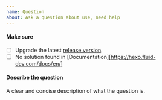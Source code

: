 ```yaml
---
name: Question
about: Ask a question about use, need help
---
```


#### Make sure
- [ ] Upgrade the latest [release version](https://github.com/fluid-dev/hexo-theme-fluid/releases).
- [ ] No solution found in [Documentation][https://hexo.fluid-dev.com/docs/en/]

#### Describe the question
A clear and concise description of what the question is.
